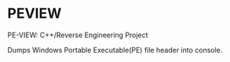 # PEVIEW
PE-VIEW: C++/Reverse Engineering Project

Dumps Windows Portable Executable(PE) file header into console.
